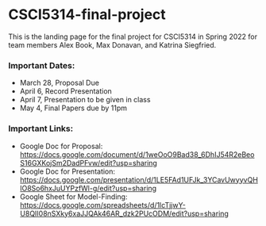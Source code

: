 # CSCI5314-final-project

This is the landing page for the final project for CSCI5314 in Spring 2022 for team members Alex Book, Max Donavan, and Katrina Siegfried.

### Important Dates:
- March 28,            Proposal Due
- April 6,             Record Presentation
- April 7,             Presentation to be given in class
- May 4,               Final Papers due by 11pm

### Important Links:
- Google Doc for Proposal: https://docs.google.com/document/d/1weOoO9Bad38_6DhIJ54R2eBeoS16GXKojSm2DadPFvw/edit?usp=sharing
- Google Doc for Presentation: https://docs.google.com/presentation/d/1LE5FAd1UFJk_3YCavUwyyvQHlO8So6hxJuUYPzfWl-g/edit?usp=sharing
- Google Sheet for Model-Finding: https://docs.google.com/spreadsheets/d/1lcTjjwY-U8QII08nSXky6xaJJQAk46AR_dzk2PUcODM/edit?usp=sharing
